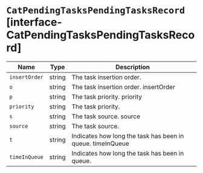 # `CatPendingTasksPendingTasksRecord` [interface-CatPendingTasksPendingTasksRecord]

| Name | Type | Description |
| - | - | - |
| `insertOrder` | string | The task insertion order. |
| `o` | string | The task insertion order. insertOrder |
| `p` | string | The task priority. priority |
| `priority` | string | The task priority. |
| `s` | string | The task source. source |
| `source` | string | The task source. |
| `t` | string | Indicates how long the task has been in queue. timeInQueue |
| `timeInQueue` | string | Indicates how long the task has been in queue. |
